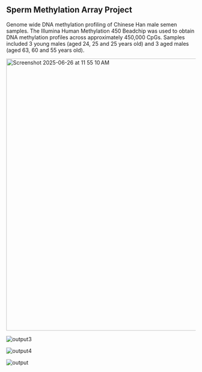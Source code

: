 ## Sperm Methylation Array Project

Genome wide DNA methylation profiling of Chinese Han male semen samples. The Illumina Human Methylation 450 Beadchip was used to obtain DNA methylation profiles across approximately 450,000 CpGs. Samples included 3 young males (aged 24, 25 and 25 years old) and 3 aged males (aged 63, 60 and 55 years old).

<img width="722" alt="Screenshot 2025-06-26 at 11 55 10 AM" src="https://github.com/user-attachments/assets/504924eb-49e4-4189-803d-3caa24dbc439" />





![output3](https://github.com/user-attachments/assets/9377bed6-743c-4a03-8e09-8c40eab2eb83)

![output4](https://github.com/user-attachments/assets/71226403-faf2-451c-a303-ed9756f58f7e)


![output](https://github.com/user-attachments/assets/addad685-f497-47b6-8fdf-3ba00cd0f1e1)
